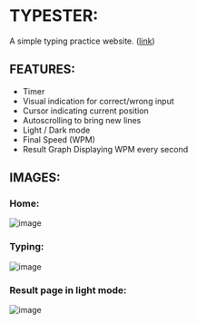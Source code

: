 # TYPESTER:
A simple typing practice website. ([link](https://typester-seven.vercel.app/))

## FEATURES:
- Timer
- Visual indication for correct/wrong input
- Cursor indicating current position
- Autoscrolling to bring new lines
- Light / Dark mode
- Final Speed (WPM)
- Result Graph Displaying WPM every second

## IMAGES:

### Home:
![image](https://github.com/harsh9o9/Typester/assets/90497185/d5dd9105-b62e-4d44-9cb6-8e55fbea182a)
### Typing:
![image](https://github.com/harsh9o9/Typester/assets/90497185/a47c2b98-1c1d-4ddf-b648-c17738b316da)
### Result page in light mode:
![image](https://github.com/harsh9o9/Typester/assets/90497185/9dcb11b3-3a46-4626-8353-6f1961184999)


